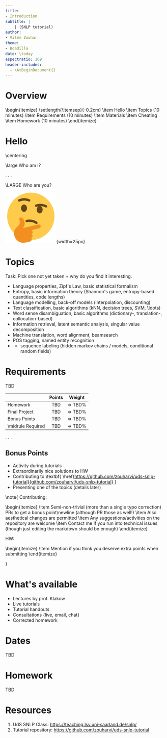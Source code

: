 ```yaml
---
title:
- Introduction
subtitle: |
    | (SNLP tutorial)
author:
- Vilém Zouhar
theme:
- Boadilla
date: \today
aspectratio: 169
header-includes:
  - \AtBeginDocument{}
---
```


# Overview 

\begin{itemize}
\setlength{\itemsep}{-0.2cm}
\item Hello
\item Topics (10 minutes)
\item Requirements (10 minutes)
\item Materials
\item Cheating
\item Homework (10 minutes)
\end{itemize}

# Hello

\centering

\large Who am I? 

. . .

\LARGE Who are you?

![](img/thinking_face.png){width=25px}

# Topics

Task: Pick one not yet taken + why do you find it interesting.

- Language properties, Zipf's Law, basic statistical formalism
- Entropy, basic information theory (Shannon's game, entropy-based quantities, code lengths)
- Language modelling, back-off models (interpolation, discounting)
- Text classification, basic algorithms (kNN, decision trees, SVM, \ldots)
- Word sense disambiguation, basic algorithms (dictionary-, translation-, collocation-based)
- Information retrieval, latent semantic analysis, singular value decomposition
- Machine translation, word alignment, beamsearch
- POS tagging, named entity recognition 
- - sequence labeling (hidden markov chains / models, conditional random fields)

# Requirements

TBD

||Points|Weight|
|:-|:-:|:-:|
|Homework|TBD|$\Rightarrow$ TBD%|
|Final Project|TBD|$\Rightarrow$ TBD%|
|Bonus Points|TBD|$\Rightarrow$ TBD%|
|\midrule Required|TBD|$\Rightarrow$ TBD%|

. . .


## Bonus Points

- Activity during tutorials
- Extraordinarily nice solutions to HW
- Contributing to \textbf{
  \href{https://github.com/zouharvi/uds-snlp-tutorial}{github.com/zouharvi/uds-snlp-tutorial}
}
- Presenting one of the topics (details later)

\note{
Contributing:

\begin{itemize}
\item Semi-non-trivial (more than a single typo correction) PRs to get a bonus point\newline (although PR those as well!)
\item Also aesthetical changes are permitted
\item Any suggestions/activities on the repository are welcome
\item Contact me if you run into technical issues (though just editing the markdown should be enough)
\end{itemize}

HW:

\begin{itemize}
\item Mention if you think you deserve extra points when submitting
\end{itemize}

}

# What's available

- Lectures by prof. Klakow
- Live tutorials
- Tutorial handouts
- Consultations {live, email, chat}
- Corrected homework

<!--
# Cheating

. . .

\centering \footnotesize

no
-->

# Dates

TBD

# Homework

TBD

# Resources

1. UdS SNLP Class: <https://teaching.lsv.uni-saarland.de/snlp/>
2. Tutorial repository: <https://github.com/zouharvi/uds-snlp-tutorial>